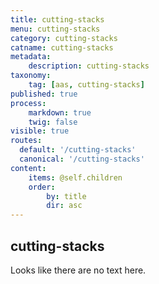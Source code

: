 ```yaml
---
title: cutting-stacks
menu: cutting-stacks
category: cutting-stacks
catname: cutting-stacks
metadata:
    description: cutting-stacks
taxonomy:
    tag: [aas, cutting-stacks]
published: true
process:
    markdown: true
    twig: false
visible: true
routes:
  default: '/cutting-stacks'
  canonical: '/cutting-stacks'
content:
    items: @self.children
    order:
        by: title
        dir: asc
---
```

## cutting-stacks
Looks like there are no text here.
